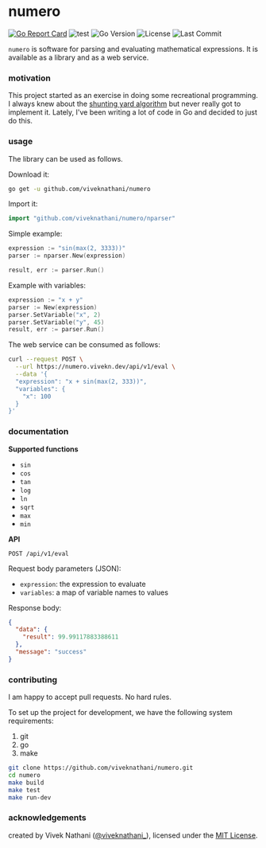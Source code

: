 # numero

[![Go Report Card](https://goreportcard.com/badge/github.com/viveknathani/numero)](https://goreportcard.com/report/github.com/viveknathani/numero) ![test](https://github.com/viveknathani/numero/actions/workflows/test.yaml/badge.svg)
![Go Version](https://img.shields.io/github/go-mod/go-version/viveknathani/numero)
![License](https://img.shields.io/github/license/viveknathani/numero)
![Last Commit](https://img.shields.io/github/last-commit/viveknathani/numero)

`numero` is software for parsing and evaluating mathematical expressions. It is available as a library and as a web service.

### motivation

This project started as an exercise in doing some recreational programming. I always knew about the [shunting yard algorithm](https://en.wikipedia.org/wiki/Shunting_yard_algorithm) but never really got to implement it. Lately, I've been writing a lot of code in Go and decided to just do this.

### usage

The library can be used as follows.


Download it:
```bash
go get -u github.com/viveknathani/numero
```

Import it:
```go
import "github.com/viveknathani/numero/nparser"
``` 

Simple example:
```go
expression := "sin(max(2, 3333))"
parser := nparser.New(expression)

result, err := parser.Run()
```

Example with variables:
```go
expression := "x + y"
parser := New(expression)
parser.SetVariable("x", 2)
parser.SetVariable("y", 45)
result, err := parser.Run()
```

The web service can be consumed as follows:

```bash
curl --request POST \
  --url https://numero.vivekn.dev/api/v1/eval \
  --data '{
  "expression": "x + sin(max(2, 333))",
  "variables": {
    "x": 100
  }
}'
```

### documentation

**Supported functions**
- `sin`
- `cos`
- `tan`
- `log`
- `ln`
- `sqrt`
- `max`
- `min`

**API**

`POST /api/v1/eval`

Request body parameters (JSON):

- `expression`: the expression to evaluate
- `variables`: a map of variable names to values

Response body:

```json
{
  "data": {
    "result": 99.99117883388611
  },
  "message": "success"
}
```

### contributing

I am happy to accept pull requests. No hard rules.

To set up the project for development, we have the following system requirements:

1. git
2. go
3. make

```bash
git clone https://github.com/viveknathani/numero.git
cd numero
make build
make test
make run-dev
```

### acknowledgements

created by Vivek Nathani ([@viveknathani_](https://twitter.com/viveknathani_)), licensed under the [MIT License](./LICENSE).
